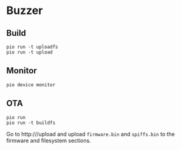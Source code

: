 # Buzzer
## Build
```shell
pio run -t uploadfs
pio run -t upload
```

## Monitor
```shell
pio device monitor
```

## OTA
```shell
pio run
pio run -t buildfs
```

Go to http://<IP>/upload and upload `firmware.bin` and `spiffs.bin` to the firmware and filesystem sections.
